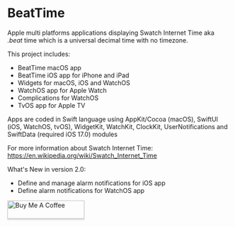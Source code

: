 # BeatTime

Apple multi platforms applications displaying Swatch Internet Time aka *.beat* time which is a universal decimal time with no timezone.

This project includes:
- BeatTime macOS app
- BeatTime iOS app for iPhone and iPad
- Widgets for macOS, iOS and WatchOS
- WatchOS app for Apple Watch
- Complications for WatchOS
- TvOS app for Apple TV


Apps are coded in Swift language using AppKit/Cocoa (macOS), SwiftUI (iOS, WatchOS, tvOS), WidgetKit, WatchKit, ClockKit, UserNotifications and SwiftData (required iOS 17.0) modules

For more information about Swatch Internet Time:
https://en.wikipedia.org/wiki/Swatch_Internet_Time


What's New in version 2.0:
- Define and manage alarm notifications for iOS app
- Define alarm notifications for WatchOS app


<a href="https://www.buymeacoffee.com/0TC98Sk" target="_blank"><img src="https://www.buymeacoffee.com/assets/img/custom_images/orange_img.png" alt="Buy Me A Coffee" style="height: 41px !important;width: 174px !important;box-shadow: 0px 3px 2px 0px rgba(190, 190, 190, 0.5) !important;-webkit-box-shadow: 0px 3px 2px 0px rgba(190, 190, 190, 0.5) !important;" ></a>
